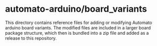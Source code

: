 # automato-arduino/board_variants
This directory contains reference files for adding or modifying Automato
arduino board variants. The modified files are included in a larger board
package structure, which then is bundled into a zip file and added as a release
to this repository.

